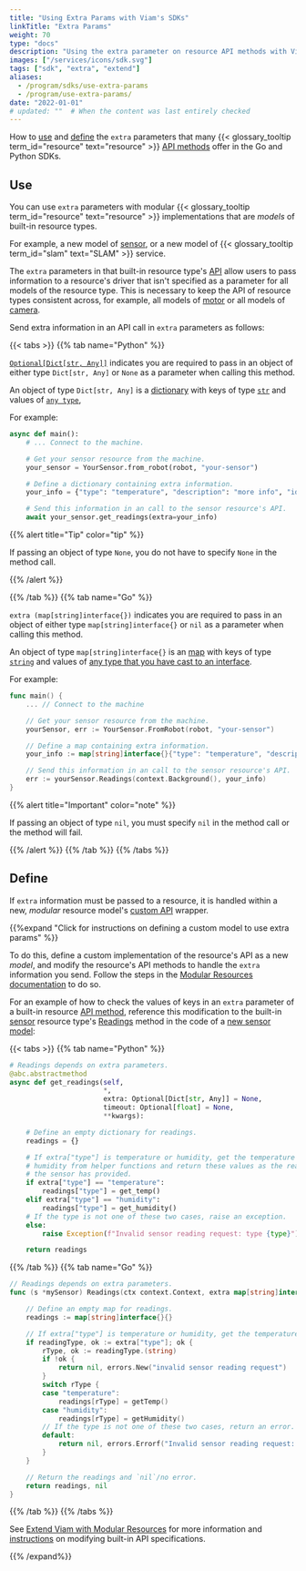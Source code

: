 ```yaml
---
title: "Using Extra Params with Viam's SDKs"
linkTitle: "Extra Params"
weight: 70
type: "docs"
description: "Using the extra parameter on resource API methods with Viam's SDKs."
images: ["/services/icons/sdk.svg"]
tags: ["sdk", "extra", "extend"]
aliases:
  - /program/sdks/use-extra-params
  - /program/use-extra-params/
date: "2022-01-01"
# updated: ""  # When the content was last entirely checked
---
```


How to [use](#use) and [define](#define) the `extra` parameters that many {{< glossary_tooltip term_id="resource" text="resource" >}} [API methods](/dev/reference/apis/) offer in the Go and Python SDKs.

## Use

You can use `extra` parameters with modular {{< glossary_tooltip term_id="resource" text="resource" >}} implementations that are _models_ of built-in resource types.

For example, a new model of [sensor](/operate/reference/components/sensor/), or a new model of {{< glossary_tooltip term_id="slam" text="SLAM" >}} service.

The `extra` parameters in that built-in resource type's [API](/dev/reference/apis/) allow users to pass information to a resource's driver that isn't specified as a parameter for all models of the resource type.
This is necessary to keep the API of resource types consistent across, for example, all models of [motor](/operate/reference/components/motor/) or all models of [camera](/operate/reference/components/camera/).

Send extra information in an API call in `extra` parameters as follows:

{{< tabs >}}
{{% tab name="Python" %}}

[`Optional[Dict[str, Any]]`](https://docs.python.org/3/library/typing.html#typing.Optional) indicates you are required to pass in an object of either type `Dict[str, Any]` or `None` as a parameter when calling this method.

An object of type `Dict[str, Any]` is a [dictionary](https://docs.python.org/3/tutorial/datastructures.html#dictionaries) with keys of type [`str`](https://docs.python.org/3/library/stdtypes.html#str) and values of [`any type`](https://docs.python.org/3/library/typing.html#typing.Any),

For example:

```python {class="line-numbers linkable-line-numbers"}
async def main():
    # ... Connect to the machine.

    # Get your sensor resource from the machine.
    your_sensor = YourSensor.from_robot(robot, "your-sensor")

    # Define a dictionary containing extra information.
    your_info = {"type": "temperature", "description": "more info", "id": 123}

    # Send this information in an call to the sensor resource's API.
    await your_sensor.get_readings(extra=your_info)
```

{{% alert title="Tip" color="tip" %}}

If passing an object of type `None`, you do not have to specify `None` in the method call.

{{% /alert %}}

{{% /tab %}}
{{% tab name="Go" %}}

`extra (map[string]interface{})` indicates you are required to pass in an object of either type `map[string]interface{}` or `nil` as a parameter when calling this method.

An object of type `map[string]interface{}` is an [map](https://go.dev/blog/maps) with keys of type [`string`](https://go.dev/blog/strings) and values of [any type that you have cast to an interface](https://jordanorelli.com/post/32665860244/how-to-use-interfaces-in-go).

For example:

```go {class="line-numbers linkable-line-numbers"}
func main() {
    ... // Connect to the machine

    // Get your sensor resource from the machine.
    yourSensor, err := YourSensor.FromRobot(robot, "your-sensor")

    // Define a map containing extra information.
    your_info := map[string]interface{}{"type": "temperature", "description": "more info", "id": 123}

    // Send this information in an call to the sensor resource's API.
    err := yourSensor.Readings(context.Background(), your_info)
}
```

{{% alert title="Important" color="note" %}}

If passing an object of type `nil`, you must specify `nil` in the method call or the method will fail.

{{% /alert %}}
{{% /tab %}}
{{% /tabs %}}

## Define

If `extra` information must be passed to a resource, it is handled within a new, _modular_ resource model's [custom API](/registry/) wrapper.

{{%expand "Click for instructions on defining a custom model to use extra params" %}}

To do this, define a custom implementation of the resource's API as a new _model_, and modify the resource's API methods to handle the `extra` information you send.
Follow the steps in the [Modular Resources documentation](/how-tos/create-module/) to do so.

For an example of how to check the values of keys in an `extra` parameter of a built-in resource [API method](/dev/reference/apis/), reference this modification to the built-in [sensor](/operate/reference/components/sensor/) resource type's [Readings](/dev/reference/apis/components/sensor/#getreadings) method in the code of a [new sensor model](/registry/):

{{< tabs >}}
{{% tab name="Python" %}}

```python {class="line-numbers linkable-line-numbers"}
# Readings depends on extra parameters.
@abc.abstractmethod
async def get_readings(self,
                       *,
                       extra: Optional[Dict[str, Any]] = None,
                       timeout: Optional[float] = None,
                       **kwargs):

    # Define an empty dictionary for readings.
    readings = {}

    # If extra["type"] is temperature or humidity, get the temperature or
    # humidity from helper functions and return these values as the readings
    # the sensor has provided.
    if extra["type"] == "temperature":
        readings["type"] = get_temp()
    elif extra["type"] == "humidity":
        readings["type"] = get_humidity()
    # If the type is not one of these two cases, raise an exception.
    else:
        raise Exception(f"Invalid sensor reading request: type {type}")

    return readings
```

{{% /tab %}}
{{% tab name="Go" %}}

```go {class="line-numbers linkable-line-numbers"}
// Readings depends on extra parameters.
func (s *mySensor) Readings(ctx context.Context, extra map[string]interface{}) (map[string]interface{}, error) {

    // Define an empty map for readings.
    readings := map[string]interface{}{}

    // If extra["type"] is temperature or humidity, get the temperature or humidity from helper methods and return these values as the readings the sensor has provided.
    if readingType, ok := extra["type"]; ok {
        rType, ok := readingType.(string)
        if !ok {
            return nil, errors.New("invalid sensor reading request")
        }
        switch rType {
        case "temperature":
            readings[rType] = getTemp()
        case "humidity":
            readings[rType] = getHumidity()
        // If the type is not one of these two cases, return an error.
        default:
            return nil, errors.Errorf("Invalid sensor reading request: type %s", rType)
        }
    }

    // Return the readings and `nil`/no error.
    return readings, nil
}
```

{{% /tab %}}
{{% /tabs %}}

See [Extend Viam with Modular Resources](/registry/) for more information and [instructions](/registry/) on modifying built-in API specifications.

{{% /expand%}}
